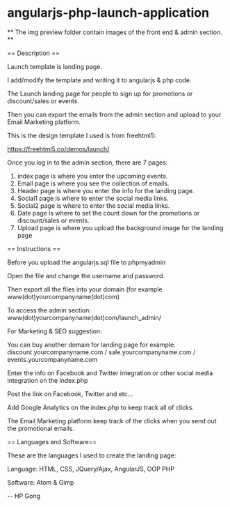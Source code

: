# angularjs-php-launch-application

** The img preview folder contain images of the front end & admin section. **

== Description ==

Launch template is landing page.

I add/modify the template and writing it to angularjs & php code.

The Launch landing page for people to sign up for promotions or discount/sales or events.

Then you can export the emails from the admin section and upload to your Email Marketing platform.

This is the design template I used is from freehtml5:

https://freehtml5.co/demos/launch/

Once you log in to the admin section, there are 7 pages:

1. index page is where you enter the upcoming events.
2. Email page is where you see the collection of emails.
3. Header page is where you enter the info for the landing page.
4. Social1 page is where to enter the social media links.
5. Social2 page is where to enter the social media links.
6. Date page is where to set the count down for the promotions or discount/sales or events.
7. Upload page is where you upload the background image for the landing page

== Instructions ==

Before you upload the angularjs.sql file to phpmyadmin

Open the file and change the username and password.

Then export all the files into your domain (for example www(dot)yourcompanyname(dot)com)

To access the admin section: www(dot)yourcompanyname(dot)com/launch_admin/

For Marketing & SEO suggestion:

You can buy another domain for landing page for example: discount.yourcompanyname.com / sale.yourcompanyname.com / events.yourcompanyname.com

Enter the info on Facebook and Twitter integration or other social media integration on the index.php

Post the link on Facebook, Twitter and etc...

Add Google Analytics on the index.php to keep track all of clicks.

The Email Marketing platform keep track of the clicks when you send out the promotional emails.

== Languages and Software==

These are the languages I used to create the landing page:

Language: HTML, CSS, JQuery/Ajax, AngularJS, OOP PHP

Software: Atom & Gimp

-- HP Gong


